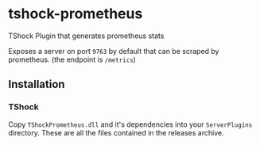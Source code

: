 # tshock-prometheus

TShock Plugin that generates prometheus stats

Exposes a server on port `9763` by default that can be scraped by prometheus.
(the endpoint is `/metrics`)

## Installation

### TShock

Copy `TShockPrometheus.dll` and it's dependencies into your `ServerPlugins`
directory. These are all the files contained in the releases archive.
